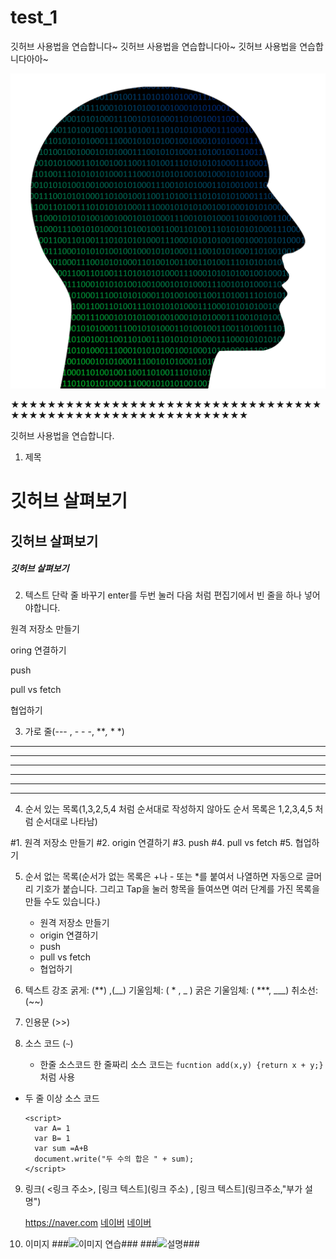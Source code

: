 # test_1
깃허브 사용법을 연습합니다~
깃허브 사용법을 연습합니다아~
깃허브 사용법을 연습합니다아아~

![머리](./image/head.png)

★★★★★★★★★★★★★★★★★★★★★★★★★★★★★★★★★★★★★★★★★★★★★★★★★★★★★★★★★★★★

깃허브 사용법을 연습합니다.
1. 제목
# 깃허브 살펴보기
## 깃허브 살펴보기
##### 깃허브 살펴보기


2. 텍스트 단락 줄 바꾸기
enter를 두번 눌러 다음 처럼 편집기에서 빈 줄을 하나 넣어야합니다.

원격 저장소 만들기

oring 연결하기

push

pull vs fetch

협업하기

3. 가로 줄(--- , - - -, ***,* * *)

---

-------------

- - -

***

************

* * *

4.  순서 있는 목록(1,3,2,5,4 처럼 순서대로 작성하지 않아도 순서 목록은 1,2,3,4,5 처럼 순서대로 나타남)

  #1. 원격 저장소 만들기
  #2. origin 연결하기
  #3. push
  #4. pull vs fetch
  #5. 협업하기

5. 순서 없는 목록(순서가 없는 목록은 +나 - 또는 *를 붙여서 나열하면 자동으로 글머리 기호가 붙습니다. 그리고 Tap을 눌러 항목을 들여쓰면 여러 단계를 가진 목록을 만들 수도 있습니다.)
     - 원격 저장소 만들기
     - origin 연결하기
     -  push
    - pull vs fetch
     - 협업하기

6. 텍스트 강조
  굵게: (**) ,(__)
  기울임체: ( * , _ )
  굵은 기울임체: ( ***, ___)
  취소선: (~~)

7. 인용문 (>>)

8. 소스 코드 (``` ~ ```)
   - 한줄 소스코드
     한 줄짜리 소스 코드는 `fucntion add(x,y) {return x + y;}` 처럼 사용
  - 두 줄 이상 소스 코드
    ```
    <script>
      var A= 1
      var B= 1
      var sum =A+B
      document.write("두 수의 합은 " + sum);
    </script>
    ```

9. 링크( <링크 주소>, [링크 텍스트](링크 주소) , [링크 텍스트](링크주소,"부가 설명")

    <https://naver.com>
   [네이버](https://naver.com)
   [네이버](https://naver.com, "검색 사이트")

10. 이미지
    ###![이미지 연습](링크)###
    ###![설명](./이미지파일/파일이름)###




